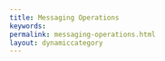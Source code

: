 ```yaml
---
title: Messaging Operations
keywords:
permalink: messaging-operations.html
layout: dynamiccategory
---
```

